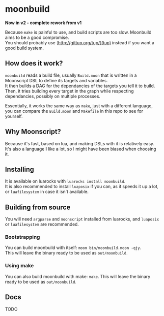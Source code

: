 # moonbuild
**Now in v2 - complete rework from v1**

Because `make` is painful to use, and build scripts are too slow. Moonbuild aims to be a good compromise.  
You should probably use [http://gittup.org/tup/](tup) instead if you want a good build system.

## How does it work?
`moonbuild` reads a build file, usually `Build.moon` that is written in a Moonscript DSL to define its targets and variables.  
It then builds a DAG for the dependancies of the targets you tell it to build.  
Then, it tries building every target in the graph while respecting dependancies, possibly on multiple processes.

Essentially, it works the same way as `make`, just with a different language, you can compare the `Build.moon` and `Makefile` in this repo to see for yourself.

## Why Moonscript?
Because it's fast, based on lua, and making DSLs with it is relatively easy.  
It's also a language I like a lot, so I might have been biased when choosing it.

## Installing
It is available on luarocks with `luarocks install moonbuild`.  
It is also recommended to install `luaposix` if you can, as it speeds it up a lot, or `luafilesystem` in case it isn't available.

## Building from source
You will need `argparse` and `moonscript` installed from luarocks, and `luaposix` or `luafilesystem` are recommended.

### Bootstrapping
You can build moonbuild with itself: `moon bin/moonbuild.moon -qjy`.  
This will leave the binary ready to be used as `out/moonbuild`.

### Using make
You can also build moonbuild with make: `make`.
This will leave the binary ready to be used as `out/moonbuild`.

## Docs
TODO
